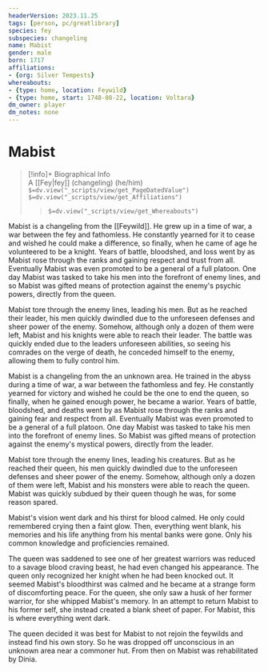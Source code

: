 ```yaml
---
headerVersion: 2023.11.25
tags: [person, pc/greatlibrary]
species: fey
subspecies: changeling
name: Mabist
gender: male
born: 1717
affiliations:
- {org: Silver Tempests}
whereabouts: 
- {type: home, location: Feywild}
- {type: home, start: 1748-08-22, location: Voltara}
dm_owner: player
dm_notes: none
---
```

# Mabist
>[!info]+ Biographical Info  
> A [[Fey|fey]] (changeling) (he/him)  
> `$=dv.view("_scripts/view/get_PageDatedValue")`  
> `$=dv.view("_scripts/view/get_Affiliations")`  
>> `$=dv.view("_scripts/view/get_Whereabouts")`






Mabist is a changeling from the [[Feywild]]. He grew up in a time of war, a war between the fey and fathomless. He constantly yearned for it to cease and wished he could make a difference, so finally, when he came of age he volunteered to be a knight. Years of battle, bloodshed, and loss went by as Mabist rose through the ranks and gaining respect and trust from all. Eventually Mabist was even promoted to be a general of a full platoon. One day Mabist was tasked to take his men into the forefront of enemy lines, and so Mabist was gifted means of protection against the enemy's psychic powers, directly from the queen.

Mabist tore through the enemy lines, leading his men. But as he reached their leader, his men quickly dwindled due to the unforeseen defenses and sheer power of the enemy. Somehow, although only a dozen of them were left, Mabist and his knights were able to reach their leader. The battle was quickly ended due to the leaders unforeseen abilities, so seeing his comrades on the verge of death, he conceded himself to the enemy, allowing them to fully control him.

Mabist is a changeling from the an unknown area. He trained in the abyss during a time of war, a war between the fathomless and fey. He constantly yearned for victory and wished he could be the one to end the queen, so finally, when he gained enough power, he became a warior. Years of battle, bloodshed, and deaths went by as Mabist rose through the ranks and gaining fear and respect from all. Eventually Mabist was even promoted to be a general of a full platoon. One day Mabist was tasked to take his men into the forefront of enemy lines. So Mabist was gifted means of protection against the enemy's mystical powers, directly from the leader.

Mabist tore through the enemy lines, leading his creatures. But as he reached their queen, his men quickly dwindled due to the unforeseen defenses and sheer power of the enemy. Somehow, although only a dozen of them were left, Mabist and his monsters were able to reach the queen.  Mabist was quickly subdued by their queen though he was, for some reason spared.

Mabist's vision went dark and his thirst for blood calmed. He only could remembered crying then a faint glow. Then, everything went blank, his memories and his life anything from his mental banks were gone. Only his common knowledge and proficiencies remained.

The queen was saddened to see one of her greatest warriors was reduced to a savage blood craving beast, he had even changed his appearance. The queen only recognized her knight when he had  been knocked out. It seemed Mabist's bloodthirst was calmed and he became at a strange form of discomforting peace. For the queen, she only saw a husk of her former warrior, for she whipped Mabist's memory. In an attempt to return Mabist to his former self, she instead created a blank sheet of paper. For Mabist, this is where everything went dark.

The queen decided it was best for Mabist to not rejoin the feywilds and instead find his own story. So he was dropped off unconscious in an unknown area near a commoner hut. From then on Mabist was rehabilitated by Dinia. 